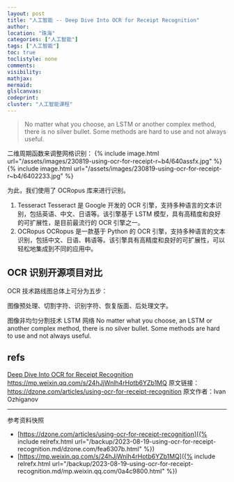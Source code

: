 ```yaml
---
layout: post
title: "人工智能 -- Deep Dive Into OCR for Receipt Recognition"
author:
location: "珠海"
categories: ["人工智能"]
tags: ["人工智能"]
toc: true
toclistyle: none
comments:
visibility:
mathjax:
mermaid:
glslcanvas:
codeprint:
cluster: "人工智能课程"
---
```


> No matter what you choose, an LSTM or another complex method, there is no silver bullet. Some methods are hard to use and not always useful.

二维周期函数来调整网格识别：
{% include image.html url="/assets/images/230819-using-ocr-for-receipt-r~b4/640assfx.jpg" %}
{% include image.html url="/assets/images/230819-using-ocr-for-receipt-r~b4/6402233.jpg" %}

为此，我们使用了 OCRopus 库来进行识别。
1. Tesseract
    Tesseract 是 Google 开发的 OCR 引擎，支持多种语言的文本识别，包括英语、中文、日语等。该引擎基于 LSTM 模型，具有高精度和良好的可扩展性，是目前最流行的 OCR 引擎之一。
2. OCRopus
    OCRopus 是一款基于 Python 的 OCR 引擎，支持多种语言的文本识别，包括中文、日语、韩语等。该引擎具有高精度和良好的可扩展性，可以轻松地集成到不同的应用中。


## OCR 识别开源项目对比

OCR 技术路线图总体上可分为五步：

图像预处理、切割字符、识别字符、恢复版面、后处理文字。

图像非均匀分割技术
LSTM 网络
No matter what you choose, an LSTM or another complex method, there is no silver bullet.
Some methods are hard to use and not always useful.


## refs

[Deep Dive Into OCR for Receipt Recognition](https://dzone.com/articles/using-ocr-for-receipt-recognition)
<https://mp.weixin.qq.com/s/24hJjWnlh4rHotb6YZb1MQ>
原文链接：<https://dzone.com/articles/using-ocr-for-receipt-recognition>
原文作者：Ivan Ozhiganov



<hr class='reviewline'/>
<p class='reviewtip'><script type='text/javascript' src='{% include relref.html url="/assets/reviewjs/blogs/2023-08-19-using-ocr-for-receipt-recognition.md.js" %}'></script></p>
<font class='ref_snapshot'>参考资料快照</font>

- [https://dzone.com/articles/using-ocr-for-receipt-recognition]({% include relrefx.html url="/backup/2023-08-19-using-ocr-for-receipt-recognition.md/dzone.com/fea6307b.html" %})
- [https://mp.weixin.qq.com/s/24hJjWnlh4rHotb6YZb1MQ]({% include relrefx.html url="/backup/2023-08-19-using-ocr-for-receipt-recognition.md/mp.weixin.qq.com/0a4c9800.html" %})
